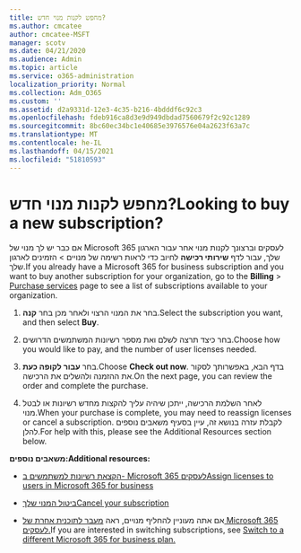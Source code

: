 ```yaml
---
title: מחפש לקנות מנוי חדש?
ms.author: cmcatee
author: cmcatee-MSFT
manager: scotv
ms.date: 04/21/2020
ms.audience: Admin
ms.topic: article
ms.service: o365-administration
localization_priority: Normal
ms.collection: Adm_O365
ms.custom: ''
ms.assetid: d2a9331d-12e3-4c35-b216-4bdddf6c92c3
ms.openlocfilehash: fdeb916ca8d3e9d949dbdad7560679f2c92c1289
ms.sourcegitcommit: 8bc60ec34bc1e40685e3976576e04a2623f63a7c
ms.translationtype: MT
ms.contentlocale: he-IL
ms.lasthandoff: 04/15/2021
ms.locfileid: "51810593"
---
```

# <a name="looking-to-buy-a-new-subscription"></a><span data-ttu-id="a1bbf-102">מחפש לקנות מנוי חדש?</span><span class="sxs-lookup"><span data-stu-id="a1bbf-102">Looking to buy a new subscription?</span></span>

<span data-ttu-id="a1bbf-103">אם כבר יש לך מנוי של Microsoft 365 לעסקים וברצונך לקנות מנוי אחר עבור הארגון שלך, עבור לדף **שירותי רכישה** לחיוב כדי לראות רשימה של מנויים \> [](https://go.microsoft.com/fwlink/p/?linkid=868433) הזמינים לארגון שלך.</span><span class="sxs-lookup"><span data-stu-id="a1bbf-103">If you already have a Microsoft 365 for business subscription and you want to buy another subscription for your organization, go to the **Billing** \> [Purchase services](https://go.microsoft.com/fwlink/p/?linkid=868433) page to see a list of subscriptions available to your organization.</span></span>
 
1. <span data-ttu-id="a1bbf-104">בחר את המנוי הרצוי ולאחר מכן בחר **קנה**.</span><span class="sxs-lookup"><span data-stu-id="a1bbf-104">Select the subscription you want, and then select **Buy**.</span></span>

2. <span data-ttu-id="a1bbf-105">בחר כיצד תרצה לשלם ואת מספר רשיונות המשתמשים הדרושים.</span><span class="sxs-lookup"><span data-stu-id="a1bbf-105">Choose how you would like to pay, and the number of user licenses needed.</span></span>

3. <span data-ttu-id="a1bbf-106">בחר **עבור לקופה כעת**.</span><span class="sxs-lookup"><span data-stu-id="a1bbf-106">Choose **Check out now**.</span></span> <span data-ttu-id="a1bbf-107">בדף הבא, באפשרותך לסקור את ההזמנה ולהשלים את הרכישה.</span><span class="sxs-lookup"><span data-stu-id="a1bbf-107">On the next page, you can review the order and complete the purchase.</span></span>

4. <span data-ttu-id="a1bbf-108">לאחר השלמת הרכישה, ייתכן שיהיה עליך להקצות מחדש רשיונות או לבטל מנוי.</span><span class="sxs-lookup"><span data-stu-id="a1bbf-108">When your purchase is complete, you may need to reassign licenses or cancel a subscription.</span></span> <span data-ttu-id="a1bbf-109">לקבלת עזרה בנושא זה, עיין בסעיף משאבים נוספים להלן.</span><span class="sxs-lookup"><span data-stu-id="a1bbf-109">For help with this, please see the Additional Resources section below.</span></span>

 <span data-ttu-id="a1bbf-110">**משאבים נוספים:**</span><span class="sxs-lookup"><span data-stu-id="a1bbf-110">**Additional resources:**</span></span>
  
- [<span data-ttu-id="a1bbf-111">הקצאת רשיונות למשתמשים ב- Microsoft 365 לעסקים</span><span class="sxs-lookup"><span data-stu-id="a1bbf-111">Assign licenses to users in Microsoft 365 for business</span></span>](https://docs.microsoft.com/microsoft-365/admin/add-users/add-users)
    
- [<span data-ttu-id="a1bbf-112">ביטול המנוי שלך</span><span class="sxs-lookup"><span data-stu-id="a1bbf-112">Cancel your subscription</span></span>](https://docs.microsoft.com/microsoft-365/commerce/subscriptions/cancel-your-subscription)
    
- <span data-ttu-id="a1bbf-113">אם אתה מעוניין להחליף מנויים, ראה [מעבר לתוכנית אחרת של Microsoft 365 לעסקים.](https://docs.microsoft.com/microsoft-365/commerce/subscriptions/switch-to-a-different-plan)</span><span class="sxs-lookup"><span data-stu-id="a1bbf-113">If you are interested in switching subscriptions, see [Switch to a different Microsoft 365 for business plan.](https://docs.microsoft.com/microsoft-365/commerce/subscriptions/switch-to-a-different-plan)</span></span>